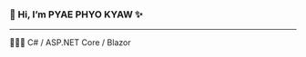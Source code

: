 <H3>👋 Hi, I’m PYAE PHYO KYAW ✨</H3>
<hr/>

🧑🏻‍💻 C# / ASP.NET Core / Blazor
<!---
pyaephyokyaw-coding/pyaephyokyaw-coding is a ✨ special ✨ repository because its `README.md` (this file) appears on your GitHub profile.
You can click the Preview link to take a look at your changes.
--->
